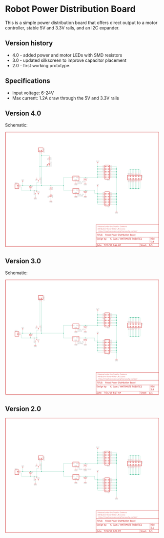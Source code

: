 # Robot Power Distribution Board

This is a simple power distribution board that offers direct output to a motor controller, stable 5V and 3.3V rails, and an I2C expander.

## Version history

* 4.0 - added power and motor LEDs with SMD resistors
* 3.0 - updated silkscreen to improve capacitor placement
* 2.0 - first working prototype.

## Specifications

* Input voltage: 6-24V
* Max current: 1.2A draw through the 5V and 3.3V rails

## Version 4.0

Schematic: 

![RPDBv4](pdb_v4.png)

## Version 3.0

Schematic:

![RPDBv3](pdb_v3.png)

## Version 2.0

![RPDBv2](pdb_v2.png)